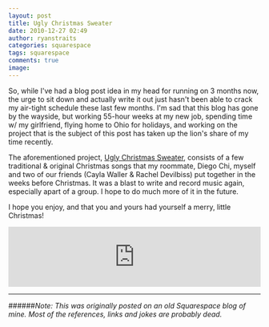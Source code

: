 ```yaml
---
layout: post
title: Ugly Christmas Sweater
date: 2010-12-27 02:49
author: ryanstraits
categories: squarespace
tags: squarespace
comments: true
image: 
---
```


So, while I've had a blog post idea in my head for running on 3 months now, the urge to sit down and actually write it out just hasn't been able to crack my air-tight schedule these last few months. I'm sad that this blog has gone by the wayside, but working 55-hour weeks at my new job, spending time w/ my girlfriend, flying home to Ohio for holidays, and working on the project that is the subject of this post has taken up the lion's share of my time recently.

The aforementioned project, <a href="http://uglychristmassweater.bandcamp.com" target="_blank">Ugly Christmas Sweater</a>, consists of a few traditional & original Christmas songs that my roommate, Diego Chi, myself and two of our friends (Cayla Waller & Rachel Devilbiss) put together in the weeks before Christmas. It was a blast to write and record music again, especially apart of a group. I hope to do much more of it in the future.

I hope you enjoy, and that you and yours had yourself a merry, little Christmas!

<iframe style="border: 0; width: 100%; height: 120px;" src="http://bandcamp.com/EmbeddedPlayer/album=1151047165/size=large/bgcol=ffffff/linkcol=0687f5/tracklist=false/artwork=small/transparent=true/" seamless><a href="http://uglychristmassweater.bandcamp.com/album/ugly-christmas-sweater">Ugly Christmas Sweater by Ugly Christmas Sweater</a></iframe>

---

######*Note: This was originally posted on an old Squarespace blog of mine. Most of the references, links and jokes are probably dead.*

